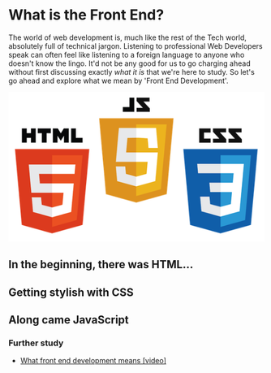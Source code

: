 # What is the Front End?

The world of web development is, much like the rest of the Tech world, absolutely full of technical jargon. Listening to professional Web Developers speak can often feel like listening to a foreign language to anyone who doesn't know the lingo. It'd not be any good for us to go charging ahead without first discussing exactly _what it is_ that we're here to study. So let's go ahead and explore what we mean by 'Front End Development'.

!['Front End Tech'](../img/html-css-js.png)

## In the beginning, there was HTML...


## Getting stylish with CSS


## Along came JavaScript




### Further study

  - [What front end development means [video]](https://www.youtube.com/watch?v=3VJItso0MsM)